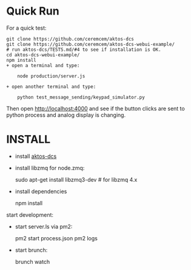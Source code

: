 # Quick Run

For a quick test:

    git clone https://github.com/ceremcem/aktos-dcs
    git clone https://github.com/ceremcem/aktos-dcs-webui-example/
    # run aktos-dcs/TESTS.md/#4 to see if installation is OK.  
    cd aktos-dcs-webui-example/
    npm install
    + open a terminal and type:

        node production/server.js

    + open another terminal and type:

        python test_message_sending/keypad_simulator.py

Then open [http://localhost:4000](http://localhost:4000) and see if the button clicks are sent to python process and analog display is changing.

# INSTALL

* install [aktos-dcs](https://github.com/ceremcem/aktos-dcs)
* install libzmq for node.zmq:

    sudo apt-get install libzmq3-dev # for libzmq 4.x

* install dependencies

    npm install


start development:

  + start server.ls via pm2:

      pm2 start process.json
      pm2 logs

  + start brunch:

      brunch watch
